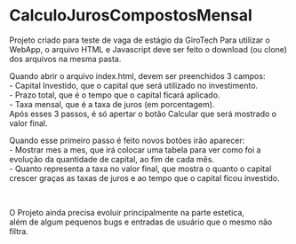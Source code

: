 # CalculoJurosCompostosMensal
Projeto criado para teste de vaga de estágio da GiroTech
Para utilizar o WebApp, o arquivo HTML e Javascript deve ser feito o download (ou clone) dos arquivos na mesma pasta.
<p>Quando abrir o arquivo index.html, devem ser preenchidos 3 campos:<br>
  - Capital Investido, que o capital que será utilizado no investimento.<br>
  - Prazo total, que é o tempo que o capital ficará aplicado.<br>
  - Taxa mensal, que é a taxa de juros (em porcentagem).<br>
  Após esses 3 passos, é só apertar o botão Calcular que será mostrado o valor final.</p>
<p>Quando esse primeiro passo é feito novos botões irão aparecer:<br>
  - Mostrar mes a mes, que irá colocar uma tabela para ver como foi a evolução da quantidade de capital, ao fim de cada mês.<br>
  - Quanto representa a taxa no valor final, que mostra o quanto o capital crescer graças as taxas de juros e ao tempo que o capital ficou investido.</p>
<br>
<p>O Projeto ainda precisa evoluir principalmente na parte estetica,<br> além de algum pequenos bugs e entradas de usuário que o mesmo não filtra.

